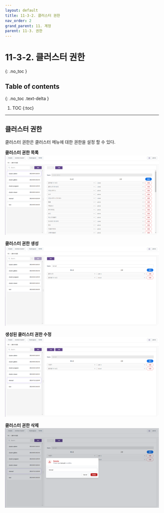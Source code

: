 ```yaml
---
layout: default
title: 11-3-2. 클러스터 권한
nav_order: 2
grand_parent: 11. 계정
parent: 11-3. 권한
---
```


# 11-3-2. 클러스터 권한
{: .no_toc }

## Table of contents
{: .no_toc .text-delta }

1. TOC
{:toc}

---


## 클러스터 권한
클러스터 권한은 클러스터 메뉴에 대한 권한을 설정 할 수 있다.

**클러스터 권한 목록**
![11_account-auth-cluster-list.png](/assets/images/auth/11_account-auth-cluster-list.png)

**클러스터 권한 생성**
![11_account-auth-cluster-create.png](/assets/images/auth/11_account-auth-cluster-create.png)

**생성된 클러스터 권한 수정**
![11_account-auth-cluster-create-success.png](/assets/images/auth/11_account-auth-cluster-create-success.png)

**클러스터 권한 삭제**
![11_account-auth-cluster-delete-confirm.png](/assets/images/auth/11_account-auth-cluster-delete-confirm.png)
